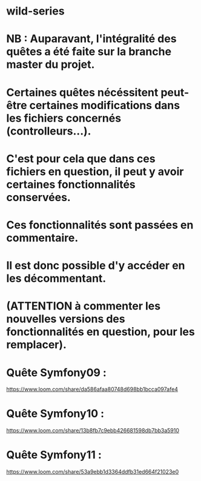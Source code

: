 # wild-series

# NB : Auparavant, l'intégralité des quêtes a été faite sur la branche master du projet.
# Certaines quêtes nécéssitent peut-être certaines modifications dans les fichiers concernés (controlleurs...).
# C'est pour cela que dans ces fichiers en question, il peut y avoir certaines fonctionnalités conservées. 
# Ces fonctionnalités sont passées en commentaire.
# Il est donc possible d'y accéder en les décommentant.
# (ATTENTION à commenter les nouvelles versions des fonctionnalités en question, pour les remplacer).

# Quête Symfony09 :
https://www.loom.com/share/da586afaa80748d698bb1bcca097afe4

# Quête Symfony10 :
https://www.loom.com/share/13b8fb7c9ebb426681598db7bb3a5910

# Quête Symfony11 :
https://www.loom.com/share/53a9ebb1d3364ddfb31ed664f21023e0
